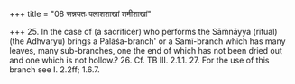 +++
title = "08 सन्नयतः पलाशशाखां शमीशाखां"

+++
25. In the case of (a sacrificer) who performs the Sāṁnāyya (ritual) (the Adhvaryu) brings a Palāśa-branch' or a Samī-branch which has many leaves, many sub-branches, one the end of which has not been dried out and one which is not hollow.?
26. Cf. TB III. 2.1.1.
27. For the use of this branch see I. 2.2ff; 1.6.7. 
